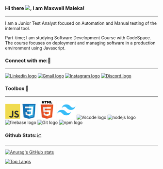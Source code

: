 ### Hi there <img src="https://github.com/MartinHeinz/MartinHeinz/blob/master/wave.gif" width="30px">, I am Maxwell Maleka!


***
I am a Junior Test Analyst focused on Automation and Manual testing of the internal tool.

Part-time; I am studying Software Development Course with CodeSpace. The course focuses on deployment and managing software in a production environment using Javascript.


### Connect with me:🤝
***
<a href="https://www.linkedin.com/in/mmaleka/"><img src="https://cdn.worldvectorlogo.com/logos/linkedin-icon-3.svg" alt="Linkedin logo" width="50" height="50"></a> <a href="mailto: maxwellkagiso@gmail.com"><img src="https://cdn.worldvectorlogo.com/logos/gmail-icon-2.svg" alt="Gmail logo" width="50" height="50"></a> <a href="https://www.instagram.com/maxwellkagiso/"><img src="https://cdn.worldvectorlogo.com/logos/instagram-2016-6.svg" alt="Instagram logo" width="50" height="50"></a> <a href="https://discord.com/users/1095232143627661382"><img src="https://cdn.worldvectorlogo.com/logos/discord-6.svg" alt="Discord logo" width="50" height="50"></a>


### Toolbox 🧰
***

<img src="https://github.com/devicons/devicon/blob/master/icons/javascript/javascript-original.svg" alt="JavaScript logo" width="50" height="50"> <img src="https://github.com/devicons/devicon/blob/master/icons/css3/css3-original.svg" alt="CSS logo" width="50" height="50"> <img src="https://github.com/devicons/devicon/blob/master/icons/html5/html5-original-wordmark.svg" alt="HTML logo" width="60" height="60"> <img src="https://github.com/devicons/devicon/blob/master/icons/tailwindcss/tailwindcss-original.svg" alt="Tailwind logo" width="60" height="60">
<img src="https://cdn.worldvectorlogo.com/logos/visual-studio-code-1.svg" alt="Vscode logo" width="50" height="50"> <img src="https://cdn.worldvectorlogo.com/logos/nodejs.svg" alt="nodejs logo" width="70" height="30"> <img src="https://cdn.worldvectorlogo.com/logos/firebase-1.svg" alt="firebase logo" width="50" height="50"> <img src="https://cdn.worldvectorlogo.com/logos/git.svg" alt="Git logo" width="70" height="30"> <img src="https://cdn.worldvectorlogo.com/logos/npm.svg" alt="npm logo" width="70" height="30">


### Github Stats:📈
***
[![Anurag's GitHub stats](https://github-readme-stats.vercel.app/api?username=MKMaleka)](https://github.com/anuraghazra/github-readme-stats)

[![Top Langs](https://github-readme-stats.vercel.app/api/top-langs/?username=MKMaleka&layout=donut)](https://github.com/anuraghazra/github-readme-stats)
